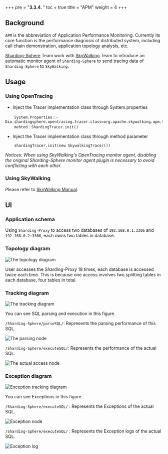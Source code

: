+++
pre = "<b>3.3.4. </b>"
toc = true
title = "APM"
weight = 4
+++

## Background

`APM` is the abbreviation of Application Performance Monitoring. Currently its core function is the performance diagnosis of distributed system, including call chain demonstration, application topology analysis, etc.

[Sharding-Sphere](http://shardingsphere.io) Team work with [SkyWalking](http://skywalking.io) Team to introduce an automatic monitor agent of `Sharding-Sphere` to send tracing data of `Sharding-Sphere` to `SkyWalking`.

## Usage

### Using OpenTracing

* Inject the Tracer implementation class through System.properties
```
    System.Properties：-Dio.shardingsphere.opentracing.tracer.class=org.apache.skywalking.apm.toolkit.opentracing.SkywalkingTracer
    mehtod：ShardingTracer.init()                          
```

* Inject the Tracer implementation class through method parameter
```
    shardingTracer.init(new SkywalkingTracer())   
```

*Notices: When using SkyWalking's OpenTracing monitor agent, disabling the original Sharding-Sphere monitor agent plugin is necessary to avoid conflicting with each other.*

### Using SkyWalking

Please refer to [SkyWalking Manual](https://github.com/apache/incubator-skywalking/blob/5.x/docs/en/Quick-start.md).

## UI

### Application schema

Using ` Sharding-Proxy ` to access two databases of `192.168.0.1:3306` and `192.168.0.2:3306`, each owns two tables in database.

### Topology diagram

![The topology diagram](http://ovfotjrsi.bkt.clouddn.com/apm/5x_topology.png)

User accesses the Sharding-Proxy 18 times, each database is accessed twice each time. This is because one access involves two splitting tables in each database, four tables in total.

### Tracking diagram

![The tracking diagram](http://ovfotjrsi.bkt.clouddn.com/apm/5x_trace.png)

You can see SQL parsing and execution in this figure.

`/Sharding-Sphere/parseSQL/`: Represents the parsing performance of this SQL.

![The parsing node](http://ovfotjrsi.bkt.clouddn.com/apm/5x_parse.png)

`/Sharding-Sphere/executeSQL/`: Represents the performance of the actual SQL.

![The actual access node](http://ovfotjrsi.bkt.clouddn.com/apm/5x_executeSQL.png)

### Exception diagram

![Exception tracking diagram](http://ovfotjrsi.bkt.clouddn.com/apm/5x_trace_err.png)

You can see Exceptions in this figure.

`/Sharding-Sphere/executeSQL/` : Represents the Exceptions of the actual SQL.

![Exception node](http://ovfotjrsi.bkt.clouddn.com/apm/5x_executeSQL_Tags_err.png)

`/Sharding-Sphere/executeSQL/` : Represents the Exception logs of the actual SQL.

![Exception log](http://ovfotjrsi.bkt.clouddn.com/apm/5x_executeSQL_Logs_err.png)
